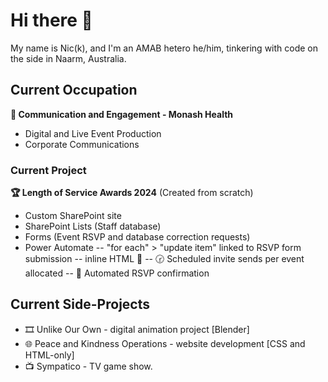 # Hi there 👋
My name is Nic(k), and I'm an AMAB hetero he/him, tinkering with code on the side in Naarm, Australia.
## Current Occupation
**📢 Communication and Engagement - Monash Health**
- Digital and Live Event Production
- Corporate Communications
### Current Project
**🏆 Length of Service Awards 2024**
(Created from scratch)
- Custom SharePoint site
- SharePoint Lists (Staff database)
- Forms (Event RSVP and database correction requests)
- Power Automate
-- "for each" > "update item" linked to RSVP form submission
-- inline HTML 📧
-- 🕝 Scheduled invite sends per event allocated
-- 🔔 Automated RSVP confirmation
## Current Side-Projects
- 🎞️ Unlike Our Own - digital animation project [Blender]
- 🌐 Peace and Kindness Operations - website development [CSS and HTML-only]
- 📺 Sympatico - TV game show.
